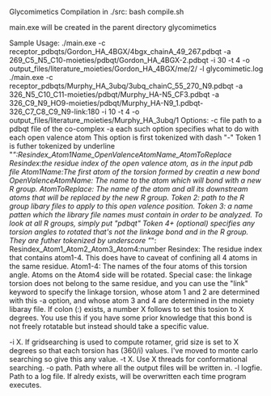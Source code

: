 Glycomimetics
Compilation in ./src:
bash compile.sh

main.exe will be created in the parent directory glycomimetics

Sample Usage:
./main.exe -c receptor_pdbqts/Gordon_HA_4BGX/4bgx_chainA_49_267.pdbqt -a 269_C5_N5_C10-moieties/pdbqt/Gordon_HA_4BGX-2.pdbqt -i 30 -t 4 -o output_files/literature_moieties/Gordon_HA_4BGX/me/2/ -l glycomimetic.log
./main.exe -c receptor_pdbqts/Murphy_HA_3ubq/3ubq_chainC_55_270_N9.pdbqt -a 326_N5_C10_C11-moieties/pdbqt/Murphy_HA-N5_CF3.pdbqt -a 326_C9_N9_HO9-moieties/pdbqt/Murphy_HA-N9_1.pdbqt-326_C7_C8_C9_N9-link:180 -i 10 -t 4 -o output_files/literature_moieties/Murphy_HA_3ubq/1
Options:
-c file path to a pdbqt file of the co-complex
-a each such option specifies what to do with each open valence atom
    This option is first tokenized with dash "-"
    Token 1 is futher tokenized by underline "_":Resindex_Atom1Name_OpenValenceAtomName_AtomToReplace
        Resindex:the residue index of the open valence atom, as in the input pdb file
        Atom1Name:The first atom of the torsion formed by creatin a new bond
        OpenValenceAtomName: The name to the atom which will bond with a new R group.
        AtomToReplace: The name of the atom and all its downstream atoms that will be replaced by the new R group.
    Token 2: path to the R group libary files to apply to this open valence position.
    Token 3: a name patten which the library file names must contain in order to be analyzed. To look at all R groups, simply put "pdbqt"
    Token 4+ (optional) specifies any torsion angles to rotated that's not the linkage bond and in the R group. They are futher tokenized by underscore "_": Resindex_Atom1_Atom2_Atom3_Atom4:number
        Resindex: The residue index that contains atom1-4. This does have to caveat of confining all 4 atoms in the same residue. 
        Atom1-4: The names of the four atoms of this torsion angle. Atoms on the Atom4 side will be rotated.
        Special case: the linkage torsion does not belong to the same residue, and you can use the "link" keyword to specify the linkage torsion, whose atom 1 and 2 are determined with this -a option, and whose                      atom 3 and 4 are determined in the moiety libaray file. 
        If colon (:) exists, a number X follows to set this tosion to X degrees. You use this if you have some prior knowledge that this bond is not freely rotatable but instead should take a specific value. 
        
-i X. If gridsearching is used to compute rotamer, grid size is set to X degrees so that each torsion has (360/i) values. I've moved to monte carlo searching so give this any value. 
-t X. Use X threads for conformational searching. 
-o path. Path where all the output files will be written in.
-l logfie. Path to a log file. If alredy exists, will be overwritten each time program executes. 

    

        
    
